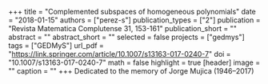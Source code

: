 +++
title = "Complemented subspaces of homogeneous polynomials"
date = "2018-01-15"
authors = ["perez-s"]
publication_types = ["2"]
publication = "Revista Matematica Complutense 31, 153-161"
publication_short = ""
abstract = ""
abstract_short = ""
selected = false
projects = ["gedmys"]
tags = ["GEDMyS"]
url_pdf = "https://link.springer.com/article/10.1007/s13163-017-0240-7"
doi = "10.1007/s13163-017-0240-7"
math = false
highlight = true
[header]
image = ""
caption = ""
+++
Dedicated to the memory of Jorge Mujica (1946–2017)
